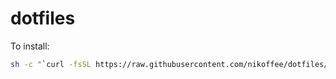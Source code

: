 # dotfiles

To install:

```bash
sh -c "`curl -fsSL https://raw.githubusercontent.com/nikoffee/dotfiles/master/install.sh`"
```
